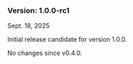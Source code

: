 ### Version: 1.0.0-rc1

Sept. 18, 2025

Initial release candidate for version 1.0.0.

No changes since v0.4.0.




